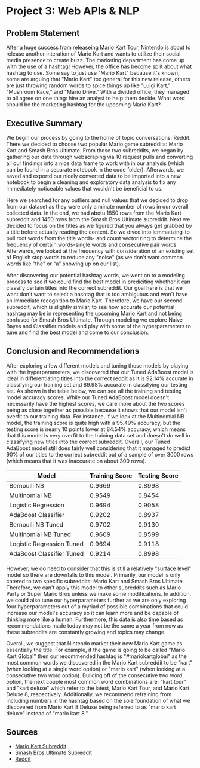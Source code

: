 # Project 3: Web APIs & NLP

## Problem Statement
After a huge success from releaseing Mario Kart Tour, Nintendo is about to release another interation of Mario Kart and wants to utilize their social media presence to create buzz. The marketing department has come up with the use of a hashtag! However, the office has become split about what hashtag to use. Some say to just use "Mario Kart" because it's known, some are arguing that "Mario Kart" too general for this new release, others are just throwing random words to spice things up like "Luigi Kart," "Mushroom Race," and "Mario Drive." With a divided office, they managed to all agree on one thing: hire an analyst to help them decide. What word should be the marketing hashtag for the upcoming Mario Kart? 

## Executive Summary
We begin our process by going to the home of topic conversations: Reddit. There we decided to choose two popular Mario game subreddits: Mario Kart and Smash Bros Ultimate. From those two subreddits, we began by gathering our data through webscraping via 10 request pulls and converting all our findings into a nice data frame to work with in our analysis (which can be found in a separate notebook in the code folder). Afterwards, we saved and exportd our nicely converted data to be imported into a new notebook to begin a cleaning and exploratory data analysis to fix any immediately noticeable values that wouldn't be beneficial to us. 

Here we searched for any outliers and null values that we decided to drop from our dataset as they were only a minute number of rows in our overall collected data. In the end, we had abotu 1850 rows from the Mario Kart subreddit and 1450 rows from the Smash Bros Ultimate subreddit. Next we decided to focus on the titles as we figured that you always get grabbed by a title before actually reading the content. So we dived into lemmatizing-to pull root words from the title words- and count vectorizing to determine the frequency of certain words-single words and consecutive pair words. Afterwards, we looked at the frequency with consideration of an existing set of English stop words to reduce any "noise" (as we don't want common words like "the" or "a" showing up on our list). 

After discovering our potential hashtag words, we went on to a modeling process to see if we could find the best model in prediciting whether it can classify certain titles into the correct subreddit. Our goal here is that we want don't want to select a hashtag that is too ambiguous and won't have an immediate recognition to Mario Kart. Therefore, we have our second subreddit, which is slightly similar, to see how accurate our potential hashtag may be in representing the upcoming Mario Kart and not being confused for Smash Bros Ultimate. Through modeling we explore Naive Bayes and Classifier models and play with some of the hyperparameters to tune and find the best model and come to our conclusion.

## Conclusion and Recommendations
After exploring a few different models and tuning those models by playing with the hyperparameters, we discovered that our Tuned AdaBoost model is ideal in differentiating titles into the correct reddit as it is 92.14% accurate in classifying our training set and 89.98% accurate in classifying our testing set. As shown in the table below, we can see all the training and testing model accuracy scores. While our Tuned AdaBoost model doesn't necessarily have the highest scores, we care more about the two scores being as close together as possible because it shows that our model isn't overfit to our training data. For instance, if we look at the Multinomial NB model, the training score is quite high with a 95.49% accuracy, but the testing score is nearly 10 points lower at 84.54% accuracy, which means that this model is very overfit to the training data set and doesn't do well in classifying new titles into the correct subreddit. Overall, our Tuned AdaBoost model still does fairly well considering that it managed to predict 90% of our titles to the correct subreddit out of a sample of over 3000 rows (which means that it was inaccurate on about 300 rows). 

|Model|Training Score|Testing Score|
|---|---|---|
|Bernoulli NB|0.9669|0.8998|
|Multinomial NB|0.9549|0.8454|
|Logistic Regression|0.9694|0.9058|
|AdaBoost Classifier|0.9202|0.8937|
|Bernoulli NB Tuned|0.9702|0.9130|
|Multinomial NB Tuned|0.9609|0.8599|
|Logistic Regression Tuned|0.9694|0.9118|
|AdaBoost Classifier Tuned|0.9214|0.8998|

However, we do need to consider that this is still a relatively "surface level" model so there are downfalls to this model. Primarily, our model is only catered to two specific subreddits: Mario Kart and Smash Bros Ultimate. Therefore, we can't apply this model to other subreddits such as Mario Party or Super Mario Bros unless we make some modifications. In addition, we could also tune our hyperparameters further as we are only exploring four hyperparameters out of a myriad of possible combinations that could increase our model's accuracy so it can learn more and be capable of thinking more like a human. Furthermore, this data is also time based as recommendations made today may not be the same a year from now as these subreddits are constantly growing and topics may change. 

Overall, we suggest that Nintendo market their new Mario Kart game as essentially the title. For example, if the game is going to be called "Mario Kart Global" then our recommended hashtag is "#mariokartglobal" as the most common words we discovered in the Mario Kart subreddit to be "kart" (when looking at a single word option) or "mario kart" (when looking at a consecutive two word option). Building off of the consecutive two word option, the next couple most common word combinations are: "kart tour" and "kart deluxe" which refer to the latest, Mario Kart Tour, and Mario Kart Deluxe 8, respectively. Additionally, we recommend refraining from including numbers in the hashtag based on the sole foundation of what we discovered from Mario Kart 8 Deluxe being referred to as "mario kart deluxe" instead of "mario kart 8." 

## Sources
- [Mario Kart Subreddit](#https://www.reddit.com/r/mariokart/)
- [Smash Bros Ultimate Subreddit](#https://www.reddit.com/r/SmashBrosUltimate/)
- [Reddit](#https://www.redditinc.com/)
